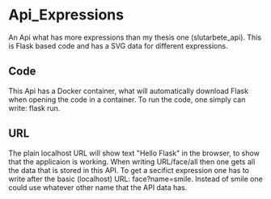 # Api_Expressions
An Api what has more expressions than my thesis one (slutarbete_api).
This is Flask based code and has a SVG data for different expressions.

## Code
This Api has a Docker container, what will automatically download Flask when opening the code in a container.
To run the code, one simply can write: flask run. 

## URL
The plain localhost URL will show text "Hello Flask" in the browser, to show that the applicaion is working.
When writing URL/face/all then one gets all the data that is stored in this API.
To get a secifict expression one has to write after the basic (localhost) URL: face?name=smile. Instead of smile one could use whatever other name that the API data has.

